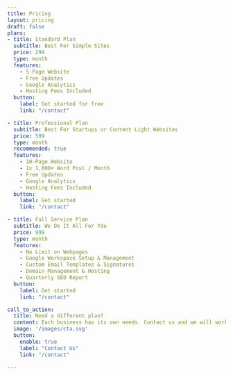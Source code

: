 ```yaml
---
title: Pricing
layout: pricing
draft: false
plans:
- title: Standard Plan
  subtitle: Best For Simple Sites
  price: 299
  type: month
  features:
    - 5-Page Website
    - Free Updates
    - Google Analytics
    - Hosting Fees Included
  button:
    label: Get started for free
    link: "/contact"

- title: Professional Plan
  subtitle: Best For Startups or Content Light Websites
  price: 599
  type: month
  recommended: true
  features:
    - 10-Page Website
    - 1x 1,000+ Word Post / Month
    - Free Updates
    - Google Analytics
    - Hosting Fees Included
  button:
    label: Get started
    link: "/contact"

- title: Full Service Plan
  subtitle: We Do It All For You
  price: 999
  type: month
  features:
    - No Limit on Webpages
    - Google Workspace Setup & Management
    - Custom Email Templates & Signatures
    - Domain Management & Hosting
    - Quarterly SEO Report
  button:
    label: Get started
    link: "/contact"

call_to_action:
  title: Need a different plan?
  content: Each business has its own needs. Contact us and we will work with you if you have special requirements.
  image: '/images/cta.svg'
  button:
    enable: true
    label: "Contact Us"
    link: "/contact"
    
---
```

